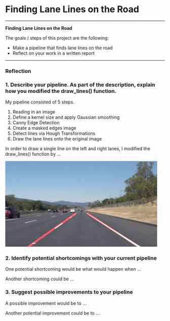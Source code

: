 # **Finding Lane Lines on the Road** 

---

**Finding Lane Lines on the Road**

The goals / steps of this project are the following:
* Make a pipeline that finds lane lines on the road
* Reflect on your work in a written report


[//]: # (Image References)

[image1]: ./examples/grayscale.jpg "Grayscale"

---

### Reflection

### 1. Describe your pipeline. As part of the description, explain how you modified the draw_lines() function.

My pipeline consisted of 5 steps. 
1. Reading in an image
2. Define a kernel size and apply Gaussian smoothing
3. Canny Edge Detection
4. Create a masked edges image 
5. Detect lines via Hough Transformations
6. Draw the lane lines onto the original image

In order to draw a single line on the left and right lanes, I modified the draw_lines() function by ...

<img src="test_images_output/output_solidWhiteRight.jpg" width="480" alt="Weighted Image" />


### 2. Identify potential shortcomings with your current pipeline


One potential shortcoming would be what would happen when ... 

Another shortcoming could be ...


### 3. Suggest possible improvements to your pipeline

A possible improvement would be to ...

Another potential improvement could be to ...

